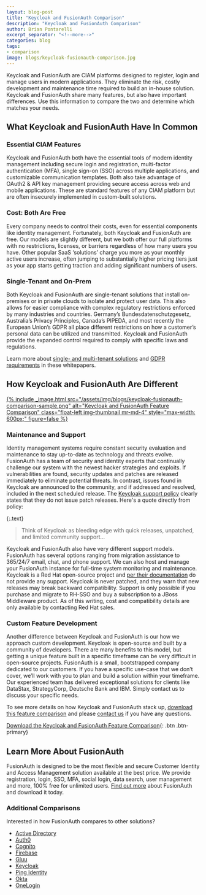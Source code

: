 ```yaml
---
layout: blog-post
title: "Keycloak and FusionAuth Comparison"
description: "Keycloak and FusionAuth Comparison"
author: Brian Pontarelli
excerpt_separator: "<!--more-->"
categories: blog
tags:
- comparison
image: blogs/keycloak-fusionauth-comparison.jpg
---
```


Keycloak and FusionAuth are CIAM platforms designed to register, login and manage users in modern applications. They eliminate the risk, costly development and maintenance time required to build an in-house solution. Keycloak and FusionAuth share many features, but also have important differences. Use this information to compare the two and determine which matches your needs.

<!--more-->

## What Keycloak and FusionAuth Have In Common

### Essential CIAM Features
Keycloak and FusionAuth both have the essential tools of modern identity management including secure login and registration, multi-factor authentication (MFA), single sign-on (SSO) across multiple applications, and customizable communication templates. Both also take advantage of OAuth2 & API key management providing secure access across web and mobile applications. These are standard features of any CIAM platform but are often insecurely implemented in custom-built solutions.

### Cost: Both Are Free
Every company needs to control their costs, even for essential components like identity management. Fortunately, both Keycloak and FusionAuth are free. Our models are slightly different, but we both offer our full platforms with no restrictions, licenses, or barriers regardless of how many users you have. Other popular SaaS ‘solutions’ charge you more as your monthly active users increase, often jumping to substantially higher pricing tiers just as your app starts getting traction and adding significant numbers of users.

### Single-Tenant and On-Prem
Both Keycloak and FusionAuth are single-tenant solutions that install on-premises or in private clouds to isolate and protect user data. This also allows for easier compliance with complex regulatory restrictions enforced by many industries and countries. Germany’s Bundesdatenschutzgesetz, Australia’s Privacy Principles, Canada’s PIPEDA, and most recently the European Union’s GDPR all place different restrictions on how a customer’s personal data can be utilized and transmitted. Keycloak and FusionAuth provide the expanded control required to comply with specific laws and regulations.

Learn more about [single- and multi-tenant solutions](/blog/2018/12/03/single-tenant-vs-multi-tenant) and [GDPR requirements](/blog/2019/01/29/white-paper-developers-guide-gdpr) in these whitepapers.

## How Keycloak and FusionAuth Are Different

[{% include _image.html src="/assets/img/blogs/keycloak-fusionauth-comparison-sample.png" alt="Keycloak and FusionAuth Feature Comparison" class="float-left img-thumbnail mr-md-4" style="max-width: 600px;" figure=false %}](/resources/fusionauth-vs-keycloak.pdf "Download the Keycloak and FusionAuth Feature Comparison")

### Maintenance and Support

Identity management systems require constant security evaluation and maintenance to stay up-to-date as technology and threats evolve. FusionAuth has a team of security and identity experts that continually challenge our system with the newest hacker strategies and exploits. If vulnerabilities are found, security updates and patches are released immediately to eliminate potential threats. In contrast, issues found in Keycloak are announced to the community, and if addressed and resolved, included in the next scheduled release. The [Keycloak support policy](https://www.keycloak.org/support.html) clearly states that they do not issue patch releases. Here's a quote directly from policy:

{:.text}
> Think of Keycloak as bleeding edge with quick releases, unpatched, and limited community support...

Keycloak and FusionAuth also have very different support models. FusionAuth has several options ranging from migration assistance to 365/24/7 email, chat, and phone support. We can also host and manage your FusionAuth instance for full-time system monitoring and maintenance. Keycloak is a Red Hat open-source project and [per their documentation](https://www.keycloak.org/support.html "Jump to Keycloak documentation") do not provide any support. Keycloak is never patched, and they warn that new releases may break backward compatibility. Support is only possible if you purchase and migrate to RH-SSO and buy a subscription to a JBoss Middleware product. As of this writing, cost and compatibility details are only available by contacting Red Hat sales.

### Custom Feature Development
Another difference between Keycloak and FusionAuth is our how we approach custom development. Keycloak is open-source and built by a community of developers. There are many benefits to this model, but getting a unique feature built in a specific timeframe can be very difficult in open-source projects. FusionAuth is a small, bootstrapped company dedicated to our customers. If you have a specific use-case that we don’t cover, we’ll work with you to plan and build a solution within your timeframe. Our experienced team has delivered exceptional solutions for clients like DataStax, StrategyCorp, Deutsche Bank and IBM. Simply contact us to discuss your specific needs.

To see more details on how Keycloak and FusionAuth stack up, [download this feature comparison](/resources/fusionauth-vs-keycloak.pdf "Keycloak and FusionAuth Feature Comparison") and please [contact us](/contact "Contact Us") if you have any questions.

[Download the Keycloak and FusionAuth Feature Comparison](/resources/fusionauth-vs-keycloak.pdf "Keycloak and FusionAuth Feature Comparison"){: .btn .btn-primary}

## Learn More About FusionAuth
FusionAuth is designed to be the most flexible and secure Customer Identity and Access Management solution available at the best price. We provide registration, login, SSO, MFA, social login, data search, user management and more, 100% free for unlimited users. [Find out more](/ "FusionAuth Home") about FusionAuth and download it today.

### Additional Comparisons

Interested in how FusionAuth compares to other solutions?
- [Active Directory](/blog/2018/09/14/active-directory-and-passport-ciam-comparison "Active Directory and FusionAuth")
- [Auth0](/blog/2018/10/19/auth0-and-fusionauth-a-tale-of-two-solutions "Auth0 and FusionAuth")
- [Cognito](/blog/2018/09/18/amazon-cognito-and-fusionauth-comparison "Amazon Cognito and FusionAuth")
- [Firebase](/blog/2018/10/02/firebase-and-fusionauth-ciam-comparison "Firebase and FusionAuth")
- [Gluu](/blog/2019/07/16/gluu-fusionauth-compare-identity-management "Gluu and FusionAuth")
- [Keycloak](/blog/2019/03/06/keycloak-fusionauth-comparison "Keycloak and FusionAuth")
- [Ping Identity](/blog/2018/10/08/quick-comparison-ping-identity-and-fusionauth "Ping Identity and FusionAuth")
- [Okta](/blog/2018/10/16/8-things-to-know-about-okta-and-fusionauth "Okta and FusionAuth")
- [OneLogin](/blog/2018/10/12/onelogin-and-fusionauth "OneLogin and FusionAuth")
